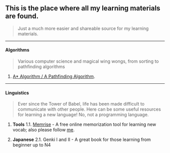 ## This is the place where all my learning materials are found.
> Just a much more easier and shareable source for my learning materials. 
---

#### Algorithms
> Various computer science and magical wing wongs, from sorting to pathfinding algorithms
1. [A* Algorithm / A Pathfinding Algorithm](http://theory.stanford.edu/~amitp/GameProgramming/AStarComparison.html).

---
#### Linguistics
> Ever since the Tower of Babel, life has been made difficult to communicate with other people.
> Here can be some useful resources for learning a new language! No, not a programming language.

1. **Tools**
  1.1. [Memrise](https://www.memrise.com/home/) - A free online memorization tool for learning new vocab; also please follow [me](https://www.memrise.com/user/OxygenJam/).
  
2. **Japanese**
  2.1. Genki I and II - A great book for those learning from beginner up to N4
  


